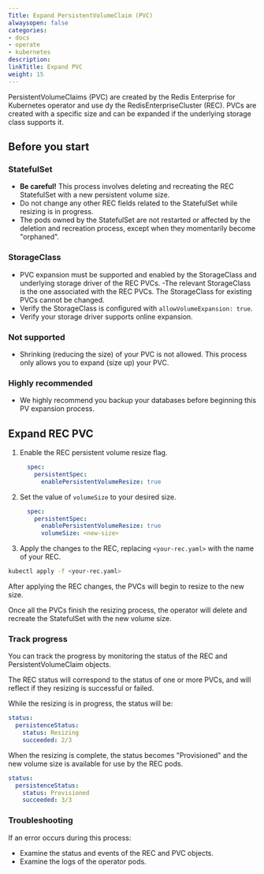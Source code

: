```yaml
---
Title: Expand PersistentVolumeClaim (PVC)
alwaysopen: false
categories:
- docs
- operate
- kubernetes
description: 
linkTitle: Expand PVC
weight: 15
---
```


PersistentVolumeClaims (PVC) are created by the Redis Enterprise for Kubernetes operator and use dy the RedisEnterpriseCluster (REC). PVCs are created with a specific size and can be expanded if the underlying storage class supports it.

## Before you start

### StatefulSet

- **Be careful!** This process involves deleting and recreating the REC StatefulSet with a new persistent volume size.
- Do not change any other REC fields related to the StatefulSet while resizing is in progress.
- The pods owned by the StatefulSet are not restarted or affected by the deletion and recreation process, except when they momentarily become "orphaned".

### StorageClass

- PVC expansion must be supported and enabled by the StorageClass and underlying storage driver of the REC PVCs.
-The relevant StorageClass is the one associated with the REC PVCs. The StorageClass for existing PVCs cannot be changed.
- Verify the StorageClass is configured with `allowVolumeExpansion: true`.
- Verify your storage driver supports online expansion.

### Not supported

- Shrinking (reducing the size) of your PVC is not allowed. This process only allows you to expand (size up) your PVC.

### Highly recommended

- We highly recommend you backup your databases before beginning this PV expansion process.

## Expand REC PVC

1. Enable the REC persistent volume resize flag.

    ```YAML
      spec:
        persistentSpec:
          enablePersistentVolumeResize: true
    ```

1. Set the value of `volumeSize` to your desired size.

    ```YAML
      spec:
        persistentSpec:
          enablePersistentVolumeResize: true
          volumeSize: <new-size>
    ```

1. Apply the changes to the REC, replacing `<your-rec.yaml>` with the name of your REC.

  ```sh
  kubectl apply -f <your-rec.yaml>
  ```

After applying the REC changes, the PVCs will begin to resize to the new size.

Once all the PVCs finish the resizing process, the operator will delete and recreate the StatefulSet with the new volume size.

### Track progress

You can track the progress by monitoring the status of the REC and PersistentVolumeClaim objects.

The REC status will correspond to the status of one or more PVCs, and will reflect if they resizing is successful or failed.

While the resizing is in progress, the status will be:

```yaml
status:
  persistenceStatus:
    status: Resizing
    succeeded: 2/3
```

When the resizing is complete, the status becomes "Provisioned" and the new volume size is available for use by the REC pods.

```yaml
status:
  persistenceStatus:
    status: Provisioned
    succeeded: 3/3
```

### Troubleshooting

If an error occurs during this process:

- Examine the status and events of the REC and PVC objects.
- Examine the logs of the operator pods.